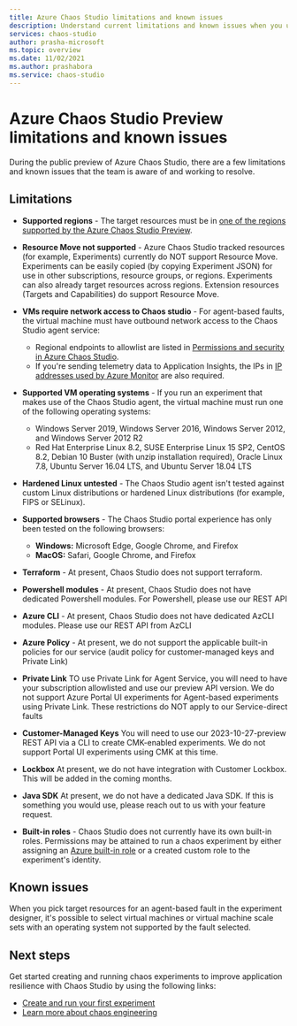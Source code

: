 ```yaml
---
title: Azure Chaos Studio limitations and known issues
description: Understand current limitations and known issues when you use Azure Chaos Studio.
services: chaos-studio
author: prasha-microsoft 
ms.topic: overview
ms.date: 11/02/2021
ms.author: prashabora
ms.service: chaos-studio
---
```


# Azure Chaos Studio Preview limitations and known issues

During the public preview of Azure Chaos Studio, there are a few limitations and known issues that the team is aware of and working to resolve.

## Limitations

- **Supported regions** - The target resources must be in [one of the regions supported by the Azure Chaos Studio Preview](https://azure.microsoft.com/global-infrastructure/services/?products=chaos-studio).
- **Resource Move not supported** - Azure Chaos Studio tracked resources (for example, Experiments) currently do NOT support Resource Move. Experiments can be easily copied (by copying Experiment JSON) for use in other subscriptions, resource groups, or regions. Experiments can also already target resources across regions. Extension resources (Targets and Capabilities) do support Resource Move. 
- **VMs require network access to Chaos studio** - For agent-based faults, the virtual machine must have outbound network access to the Chaos Studio agent service:
    - Regional endpoints to allowlist are listed in [Permissions and security in Azure Chaos Studio](chaos-studio-permissions-security.md#network-security).
    - If you're sending telemetry data to Application Insights, the IPs in [IP addresses used by Azure Monitor](../azure-monitor/app/ip-addresses.md) are also required.

- **Supported VM operating systems** - If you run an experiment that makes use of the Chaos Studio agent, the virtual machine must run one of the following operating systems:

    - Windows Server 2019, Windows Server 2016, Windows Server 2012, and Windows Server 2012 R2
    - Red Hat Enterprise Linux 8.2, SUSE Enterprise Linux 15 SP2, CentOS 8.2, Debian 10 Buster (with unzip installation required), Oracle Linux 7.8, Ubuntu Server 16.04 LTS, and Ubuntu Server 18.04 LTS
- **Hardened Linux untested** -  The Chaos Studio agent isn't tested against custom Linux distributions or hardened Linux distributions (for example, FIPS or SELinux).
- **Supported browsers** - The Chaos Studio portal experience has only been tested on the following browsers:
    * **Windows:** Microsoft Edge, Google Chrome, and Firefox
    * **MacOS:** Safari, Google Chrome, and Firefox
- **Terraform** - At present, Chaos Studio does not support terraform.
- **Powershell modules** - At present, Chaos Studio does not have dedicated Powershell modules. For Powershell, please use our REST API
- **Azure CLI** - At present, Chaos Studio does not have dedicated AzCLI modules. Please use our REST API from AzCLI
- **Azure Policy** - At present, we do not support the applicable built-in policies for our service (audit policy for customer-managed keys and Private Link)
- **Private Link** TO use Private Link for Agent Service, you will need to have your subscription allowlisted and use our preview API version. We do not support Azure Portal UI experiments for Agent-based experiments using Private Link. These restrictions do NOT apply to our Service-direct faults
- **Customer-Managed Keys** You will need to use our 2023-10-27-preview REST API via a CLI to create CMK-enabled experiments. We do not support Portal UI experiments using CMK at this time.
- **Lockbox** At present, we do not have integration with Customer Lockbox. This will be added in the coming months.
- **Java SDK** At present, we do not have a dedicated Java SDK. If this is something you would use, please reach out to us with your feature request. 
- **Built-in roles** - Chaos Studio does not currently have its own built-in roles. Permissions may be attained to run a chaos experiment by either assigning an [Azure built-in role](chaos-studio-fault-providers.md) or a created custom role to the experiment's identity. 

## Known issues
When you pick target resources for an agent-based fault in the experiment designer, it's possible to select virtual machines or virtual machine scale sets with an operating system not supported by the fault selected.

## Next steps
Get started creating and running chaos experiments to improve application resilience with Chaos Studio by using the following links:
- [Create and run your first experiment](chaos-studio-tutorial-service-direct-portal.md)
- [Learn more about chaos engineering](chaos-studio-chaos-engineering-overview.md)
